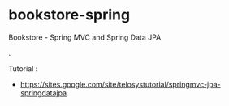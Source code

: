 bookstore-spring
================

Bookstore - Spring MVC and Spring Data JPA

.

Tutorial :
* https://sites.google.com/site/telosystutorial/springmvc-jpa-springdatajpa
